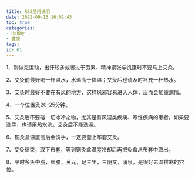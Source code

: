 ```yaml
---
title: RSS使用说明
date: 2022-09-15 16:02:43
toc: true
categories:
- Hobby
- 健康
tags:
id: 61
---
```


1、刚做完运动，出汗较多或者过于劳累、精神紧张与饥饿时不要马上艾灸。

2、艾灸前最好喝一杯温水，水温高于体温；艾灸后也请及时补充一杯热水。

3、艾灸时最好不要在有风的地方，这样风邪容易进入人体，反而会加重病情。

<!--more-->

4、一个位置灸20-25分钟。

5、艾灸后不要碰一切冰冷之物，尤其是有风湿类疾病、寒性疾病的患者。如果要洗手，也请用热水洗。艾灸后不能洗澡。

6、铜灸盒温度高后会烫手，一定要套上布套艾灸。

7、艾灸结束，取下布套，等到铜灸盒温度冷却后再把灸盒从布套中取出。

8、平时多灸中脘，肚脐，关元，足三里，三阴交，涌泉，是很好去湿排寒的穴位。
